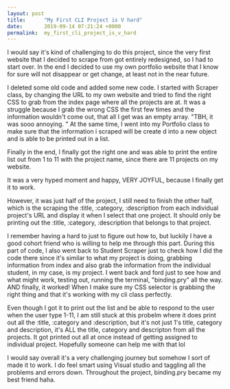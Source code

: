 ```yaml
---
layout: post
title:      "My First CLI Project is V hard"
date:       2019-09-14 07:21:24 +0000
permalink:  my_first_cli_project_is_v_hard
---
```



I would say it's kind of challenging to do this project, since the very first website that I decided to scrape from got entirely redesigned, so I had to start over. In the end I decided to use my own portfolio website that I know for sure will not disappear or get change, at least not in the near future.

I deleted some old code and added some new code. I started with Scraper class, by changing the URL to my own website and tried to find the right CSS to grab from the index page where all the projects are at. It was a struggle because I grab the wrong CSS the first few times and the information wouldn't come out, that all I get was an empty array. "TBH, it was sooo annoying. " At the same time, I went into my Portfolio class to make sure that the information i scraped will be create d into a new object and is able to be printed out in a list.

Finally in the end, I finally got the right one and was able to print the entire list out from 1 to 11 with the project name, since there are 11 projects on my website. 

It was a very hyped moment and happy, VERY JOYFUL, because I finally get it to work.

However, it was just half of the project, I still need to finish the other half, which is the scraping the :title, :category, :description from each individual project's URL and display it when I select that one project. It should only be printing out the :title, :category, :description that belongs to that project. 

I remember having a hard to just to figure out how to, but luckily I have a good cohort friend who is willing to help me through this part. During this part of code, I also went back to Student Scraper just to check how I did the code there since it's similar to what my project is doing, grabbing information from index and also grab the information from the individual student, in my case, is my project. I went back and ford just to see how and what might work, testing out, running the terminal, "binding.pry" all the way. AND finally, it worked! When I make sure my CSS selector is grabbing the right thing and that it's working with my cli class perfectly. 

Even though I got it to print out the list and be able to respond to the user when the user type 1-11, I am still stuck at this probelm where it does print out all the :title, :category and :description, but it's not just 1's title, category and description, it's ALL the title, category and descripton from all the projects. It got printed out all at once instead of getting assigned to individual project. Hopefully someone can help me with that lol

I would say overall it's a very challenging journey but somehow I sort of made it to work. I do feel smart using Visual studio and taggling all the problems and errors down. Throughout the project, binding.pry became my best friend haha.



